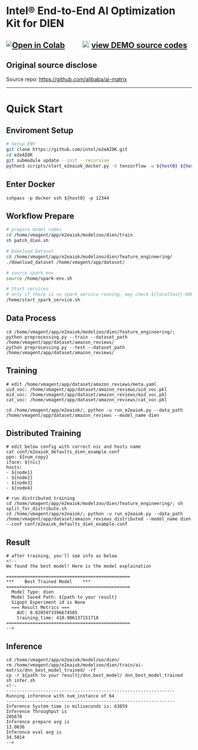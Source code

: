 # Intel® End-to-End AI Optimization Kit for DIEN


[![Open in Colab](https://colab.research.google.com/assets/colab-badge.svg)](https://colab.research.google.com/github/intel/e2eAIOK/blob/main/demo/builtin/dien/DIEN_DEMO.ipynb)&emsp;&emsp;  <img width="20" height="20" src="https://github.githubassets.com/images/modules/logos_page/GitHub-Mark.png"> [view DEMO source codes](https://github.com/intel/e2eAIOK/blob/main/demo/builtin/dien/DIEN_DEMO.ipynb)
---

## Original source disclose
Source repo: https://github.com/alibaba/ai-matrix

---

# Quick Start
## Enviroment Setup
``` bash
# Setup ENV
git clone https://github.com/intel/e2eAIOK.git
cd e2eAIOK
git submodule update --init --recursive
python3 scripts/start_e2eaiok_docker.py -b tensorflow -w ${host0} ${host1} ${host2} ${host3} --proxy ""
```

## Enter Docker
```
sshpass -p docker ssh ${host0} -p 12344
```

## Workflow Prepare

``` bash
# prepare model codes
cd /home/vmagent/app/e2eaiok/modelzoo/dien/train
sh patch_dien.sh

# Download Dataset
cd /home/vmagent/app/e2eaiok/modelzoo/dien/feature_engineering/
./download_dataset /home/vmagent/app/dataset/

# source spark env
source /home/spark-env.sh

# Start services
# only if there is no spark service running, may check ${localhost}:8080 to confirm
/home/start_spark_service.sh
```

## Data Process
```
cd /home/vmagent/app/e2eaiok/modelzoo/dien/feature_engineering/;
python preprocessing.py --train --dataset_path /home/vmagent/app/dataset/amazon_reviews/
python preprocessing.py --test --dataset_path /home/vmagent/app/dataset/amazon_reviews/
```

## Training
```
# edit /home/vmagent/app/dataset/amazon_reviews/meta.yaml
uid_voc: /home/vmagent/app/dataset/amazon_reviews/uid_voc.pkl
mid_voc: /home/vmagent/app/dataset/amazon_reviews/mid_voc.pkl
cat_voc: /home/vmagent/app/dataset/amazon_reviews/cat_voc.pkl
```

```
cd /home/vmagent/app/e2eaiok/; python -u run_e2eaiok.py --data_path /home/vmagent/app/dataset/amazon_reviews --model_name dien 
```

## Distributed Training
```
# edit below config with correct nic and hosts name
cat conf/e2eaiok_defaults_dien_example.conf
ppn: ${num_copy}
iface: ${nic}
hosts:
- ${node1}
- ${node2}
- ${node3}
- ${node4}

# run distributed training
cd /home/vmagent/app/e2eaiok/modelzoo/dien/feature_engineering/; sh split_for_distribute.sh
cd /home/vmagent/app/e2eaiok/; python -u run_e2eaiok.py --data_path /home/vmagent/app/dataset/amazon_reviews_distributed --model_name dien  --conf conf/e2eaiok_defaults_dien_example.conf
```

## Result
```
# after training, you'll see info as below
<!-- 
We found the best model! Here is the model explaination

===============================================
***    Best Trained Model    ***
===============================================
  Model Type: dien
  Model Saved Path: ${path to your result}
  Sigopt Experiment id is None
  === Result Metrics ===
    AUC: 0.8205973396674585
    training_time: 410.986137151718
=============================================== 
-->
```

## Inference
```
cd /home/vmagent/app/e2eaiok/modelzoo/dien/
rm /home/vmagent/app/e2eaiok/modelzoo/dien/train/ai-matrix/dnn_best_model_trained/ -rf
cp -r ${path to your result}/dnn_best_model/ dnn_best_model_trained
sh infer.sh
<!--
----------------------------------------------------------------
Running inference with num_instance of 64
----------------------------------------------------------------
Inference System time in miliseconds is: 63859
Inference Throughput is
205670
Inference prepare avg is
13.0636
Inference eval avg is
34.5014
-->
```
